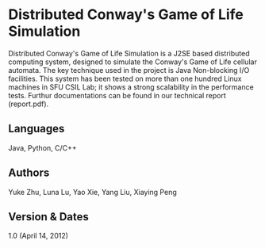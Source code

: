 Distributed Conway's Game of Life Simulation
============================================

Distributed Conway's Game of Life Simulation is a J2SE based distributed computing system, designed to simulate the Conway's Game of Life cellular automata. The key technique used in the project is Java Non-blocking I/O facilities. This system has been tested on more than one hundred Linux machines in SFU CSIL Lab; it shows a strong scalability in the performance tests. Furthur documentations can be found in our technical report (report.pdf).

Languages
---------
Java, Python, C/C++

Authors
-------
Yuke Zhu, Luna Lu, Yao Xie, Yang Liu, Xiaying Peng

Version & Dates
--------
1.0 (April 14, 2012)

